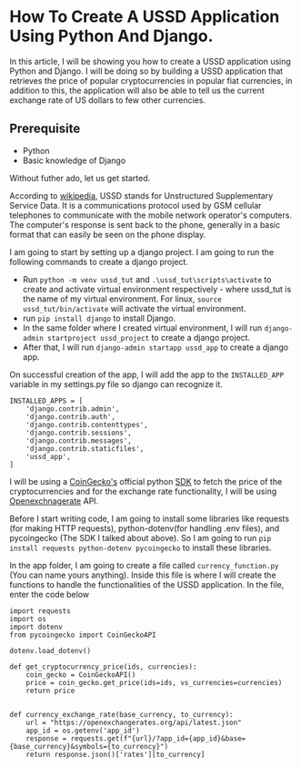 # How To Create A USSD Application Using Python And Django.

In this article, I will be showing you how to create a USSD application using Python and Django. I will be doing so by building a USSD application that retrieves the price of popular cryptocurrencies in popular fiat currencies, in addition to this, the application will also be able to tell us the current exchange rate of US dollars to few other currencies.

## Prerequisite

- Python
- Basic knowledge of Django

Without futher ado, let us get started.

According to [wikipedia](https://en.wikipedia.org/wiki/Unstructured_Supplementary_Service_Data), USSD stands for Unstructured Supplementary Service Data. It is a communications protocol used by GSM cellular telephones to communicate with the mobile network operator's computers. The computer's response is sent back to the phone, generally in a basic format that can easily be seen on the phone display.

I am going to start by setting up a django project. I am going to run the following commands to create a django project.

- Run `python -m venv ussd_tut` and `.\ussd_tut\scripts\activate` to create and activate virtual environment respectively - where ussd_tut is the name of my virtual environment. For linux, `source ussd_tut/bin/activate` will activate the virtual environment.
- run `pip install django` to install Django.
- In the same folder where I created virtual environment, I will run `django-admin startproject ussd_project` to create a django project.
- After that, I will run `django-admin startapp ussd_app` to create a django app.

On successful creation of the app, I will add the app to the `INSTALLED_APP` variable in my settings.py file so django can recognize it. 

```
INSTALLED_APPS = [
    'django.contrib.admin',
    'django.contrib.auth',
    'django.contrib.contenttypes',
    'django.contrib.sessions',
    'django.contrib.messages',
    'django.contrib.staticfiles',
    'ussd_app',
]
```

I will be using a [CoinGecko's](https://www.coingecko.com/en) official python [SDK](https://github.com/man-c/pycoingecko) to fetch the price of the cryptocurrencies and for the exchange rate functionality, I will be using [Openexchnagerate](https://openexchangerates.org/api/latest.json) API.

Before I start writing code, I am going to install some libraries like requests (for making HTTP requests), python-dotenv(for handling .env files), and pycoingecko (The SDK I talked about above). So I am going to run `pip install requests python-dotenv pycoingecko` to install these libraries.

In the app folder, I am going to create a file called `currency_function.py` (You can name yours anything). Inside this file is where I will create the functions to handle the functionalities of the USSD application. In the file, enter the code below

```
import requests
import os
import dotenv
from pycoingecko import CoinGeckoAPI

dotenv.load_dotenv()

def get_cryptocurrency_price(ids, currencies):
    coin_gecko = CoinGeckoAPI()
    price = coin_gecko.get_price(ids=ids, vs_currencies=currencies)
    return price


def currency_exchange_rate(base_currency, to_currency):
    url = "https://openexchangerates.org/api/latest.json"
    app_id = os.getenv('app_id')
    response = requests.get(f"{url}/?app_id={app_id}&base={base_currency}&symbols={to_currency}")
    return response.json()['rates'][to_currency]
```


